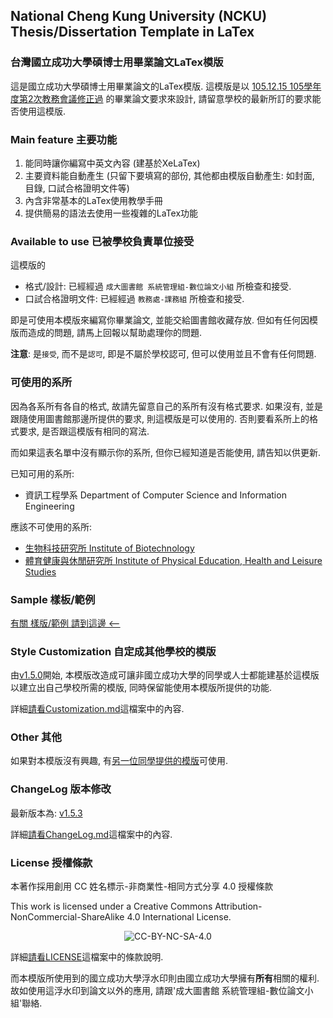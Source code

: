 ## National Cheng Kung University (NCKU) Thesis/Dissertation Template in LaTex ##
### 台灣國立成功大學碩博士用畢業論文LaTex模版 ###

這是國立成功大學碩博士用畢業論文的LaTex模版. 這模版是以 [105.12.15 105學年度第2次教務會議修正過](http://cid.acad.ncku.edu.tw/ezfiles/56/1056/img/730/degree4-1.pdf) 的畢業論文要求來設計, 請留意學校的最新所訂的要求能否使用這模版.

### Main feature 主要功能
  1. 能同時讓你編寫中英文內容 (建基於XeLaTex)
  2. 主要資料能自動產生
     (只留下要填寫的部份, 其他都由模版自動產生: 如封面, 目錄, 口試合格證明文件等)
  3. 內含非常基本的LaTex使用教學手冊
  4. 提供簡易的語法去使用一些複雜的LaTex功能

### Available to use 已被學校負責單位接受

這模版的
* 格式/設計: 已經經過 `成大圖書館 系統管理組-數位論文小組` 所檢查和接受.
* 口試合格證明文件: 已經經過 `教務處-課務組` 所檢查和接受.

即是可使用本模版來編寫你畢業論文, 並能交給圖書館收藏存放. 但如有任何因模版而造成的問題, 請馬上回報以幫助處理你的問題.

**注意**: 是`接受`, 而不是`認可`, 即是不屬於學校認可, 但可以使用並且不會有任何問題.

### 可使用的系所
因為各系所有各自的格式, 故請先留意自己的系所有沒有格式要求. 如果沒有, 並是跟隨使用圖書館那邊所提供的要求, 則這模版是可以使用的. 否則要看系所上的格式要求, 是否跟這模版有相同的寫法.

而如果這表名單中沒有顯示你的系所, 但你已經知道是否能使用, 請告知以供更新.

已知可用的系所:
* 資訊工程學系 Department of Computer Science and Information Engineering

應該不可使用的系所:
* [生物科技研究所 Institute of Biotechnology](http://www.biotech.ncku.edu.tw/files/archive/331_4b79187a.doc)
* [體育健康與休閒研究所 Institute of Physical Education, Health and Leisure Studies](http://www.ncku.edu.tw/~deprb/docs/Thesis%20Regulation%20.doc)

### Sample 樣板/範例
[有關 樣版/範例 請到這邊 <--](https://github.com/wengan-li/ncku-thesis-template-latex-sample)

### Style Customization 自定成其他學校的模版
由[v1.5.0](https://github.com/wengan-li/ncku-thesis-template-latex/releases)開始, 本模版改造成可讓非國立成功大學的同學或人士都能建基於這模版以建立出自己學校所需的模版, 同時保留能使用本模版所提供的功能.

詳細[請看Customization.md](https://github.com/wengan-li/ncku-thesis-template-latex/blob/master/thesis/template/style/Customization.md)這檔案中的內容.

### Other 其他
如果對本模版沒有興趣, 有[另一位同學提供的模版](https://github.com/lycsjm/nckuthesis)可使用.

### ChangeLog 版本修改
最新版本為: [v1.5.3](https://github.com/wengan-li/ncku-thesis-template-latex/releases)

詳細[請看ChangeLog.md](https://github.com/wengan-li/ncku-thesis-template-latex/blob/master/ChangeLog.md)這檔案中的內容.

### License 授權條款
本著作採用創用 CC 姓名標示-非商業性-相同方式分享 4.0 授權條款

This work is licensed under a Creative Commons Attribution-NonCommercial-ShareAlike 4.0 International License.

<p align="center">
  <img src='https://i.creativecommons.org/l/by-nc-sa/4.0/88x31.png' alt="CC-BY-NC-SA-4.0"/>
</p>

詳細[請看LICENSE](https://github.com/wengan-li/ncku-thesis-template-latex/blob/master/LICENSE)這檔案中的條款說明.

而本模版所使用到的國立成功大學浮水印則由國立成功大學擁有**所有**相關的權利. 故如使用這浮水印到論文以外的應用, 請跟'成大圖書館 系統管理組-數位論文小組'聯絡.
